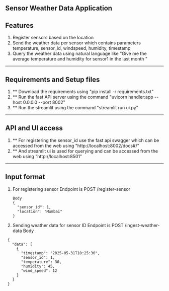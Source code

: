 Sensor Weather Data Application
--- 
## Features
1) Register sensors based on the location
2) Send the weather data per sensor which contains parameters temperature, sensor_id, windspeed, humidity, timestamp
3) Query the weather data using natural language like "Give me the average temperature and humidity for sensor1 in the last month " 
---

## Requirements and Setup files
1) ** Download the requirements using 
    "pip install -r requirements.txt"
2) ** Run the fast API server using the command
  "uvicorn handler:app --host 0.0.0.0 --port 8002"
3) ** Run the streamlit using the command 
  "streamlit run ui.py"
---
## API and UI access

1) ** For registering the sensor_id use the fast api swagger which can be accessed from the web using 
   "http://localhost:8002/docs#/"
2) ** And streamlit ui is used for querying and can be accessed from the web using  "http://localhost:8501"

---

## Input format 
1) For registering sensor
    Endpoint is POST /register-sensor
    ~~~
    Body
    {
      "sensor_id": 1,
      "location": "Mumbai"
    }
2) Sending weather data for sensor ID 
    Endpoint is POST /ingest-weather-data
 Body
~~~
 {
   "data": [
     {
       "timestamp": "2025-05-31T10:25:30",
       "sensor_id": 1,
       "temperature": 30,
       "humidity": 45,
       "wind_speed": 12
     }
   ]
 }

~~~